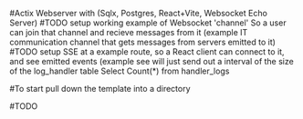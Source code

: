 #Actix Webserver with (Sqlx, Postgres, React+Vite, Websocket Echo Server)
#TODO setup working example of Websocket 'channel' So a user can join that channel and recieve messages from it (example IT communication channel that gets messages from servers emitted to it)
#TODO setup SSE at a example route, so a React client can connect to it, and see emitted events (example see will just send out a interval of the size of the log_handler table Select Count(*) from handler_logs

#To start pull down the template into a directory 

#TODO
